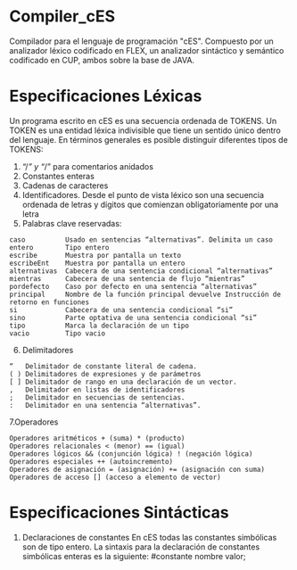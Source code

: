 # Compiler_cES
Compilador para el lenguaje de programación "cES".
Compuesto por un analizador léxico codificado en FLEX, un analizador sintáctico y semántico codificado en CUP, ambos sobre la base de JAVA.

# Especificaciones Léxicas
Un programa escrito en cES es una secuencia ordenada de TOKENS. Un TOKEN es una entidad léxica indivisible que tiene un sentido único dentro del
lenguaje. 
En términos generales es posible distinguir diferentes tipos de TOKENS:
1.  “/*” y “*/” para comentarios anidados
2.  Constantes enteras
3.  Cadenas de caracteres
4.  Identificadores. Desde el punto de vista léxico son una secuencia ordenada de letras y dígitos que comienzan obligatoriamente por una letra
5.  Palabras clave reservadas:
```
caso          Usado en sentencias “alternativas”. Delimita un caso
entero        Tipo entero
escribe       Muestra por pantalla un texto
escribeEnt    Muestra por pantalla un entero
alternativas  Cabecera de una sentencia condicional “alternativas”
mientras      Cabecera de una sentencia de flujo “mientras”
pordefecto    Caso por defecto en una sentencia “alternativas”
principal     Nombre de la función principal devuelve Instrucción de retorno en funciones
si            Cabecera de una sentencia condicional “si”
sino          Parte optativa de una sentencia condicional “si”
tipo          Marca la declaración de un tipo
vacio         Tipo vacio

```
6. Delimitadores
```
“   Delimitador de constante literal de cadena.
( ) Delimitadores de expresiones y de parámetros
[ ] Delimitador de rango en una declaración de un vector.
,   Delimitador en listas de identificadores
;   Delimitador en secuencias de sentencias.
:   Delimitador en una sentencia “alternativas”.

```
7.Operadores
```
Operadores aritméticos + (suma) * (producto)
Operadores relacionales < (menor) == (igual)
Operadores lógicos && (conjunción lógica) ! (negación lógica)
Operadores especiales ++ (autoincremento)
Operadores de asignación = (asignación) += (asignación con suma)
Operadores de acceso [] (acceso a elemento de vector)
```

# Especificaciones Sintácticas
1. Declaraciones de constantes
   En cES todas las constantes simbólicas son de tipo entero. La sintaxis para la declaración de constantes simbólicas enteras es la siguiente: #constante nombre valor;
